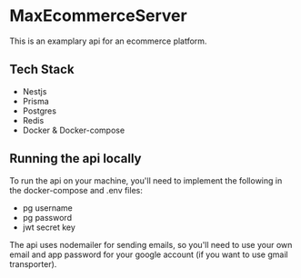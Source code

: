 # MaxEcommerceServer #
This is an examplary api for an ecommerce platform.

## Tech Stack ##
- Nestjs
- Prisma
- Postgres
- Redis
- Docker & Docker-compose

## Running the api locally ##
To run the api on your machine, you'll need to implement the following in the docker-compose and .env files:
- pg username
- pg password
- jwt secret key

The api uses nodemailer for sending emails, so you'll need to use your own email and app password for your google account (if you want to use gmail transporter).

